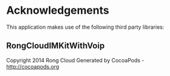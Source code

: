 # Acknowledgements
This application makes use of the following third party libraries:

## RongCloudIMKitWithVoip

Copyright 2014 Rong Cloud
Generated by CocoaPods - http://cocoapods.org
